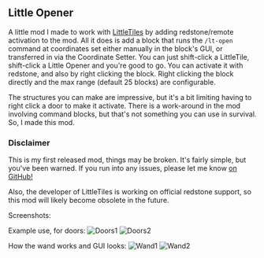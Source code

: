 ## Little Opener

A little mod I made to work with [LittleTiles](https://minecraft.curseforge.com/projects/littletiles) by adding redstone/remote activation to the mod.
All it does is add a block that runs the `/lt-open` command at coordinates set either manually in the block's GUI, or transferred in via the Coordinate Setter.
You can just shift-click a LittleTile, shift-click a Little Opener and you're good to go. You can activate it with redstone, and also by right clicking the block.
Right clicking the block directly and the max range (default 25 blocks) are configurable.

The structures you can make are impressive, but it's a bit limiting having to right click a door to make it activate. There is a work-around in the mod involving command blocks, but that's not something you can use in survival.
So, I made this mod.

### Disclaimer
This is my first released mod, things may be broken. It's fairly simple, but you've been warned. If you run into any issues, please let me know [on GitHub!](https://github.com/Alleluid/LittleOpener)

Also, the developer of LittleTiles is working on official redstone support, so this mod will likely become obsolete in the future.

Screenshots:

Example use, for doors:
![Doors1](https://i.imgur.com/lDeYTK0.png)
![Doors2](https://i.imgur.com/OQKbLuj.png)

How the wand works and GUI looks:
![Wand1](https://i.imgur.com/cp9RB3a.png)
![Wand2](https://i.imgur.com/2wqYpVi.png)